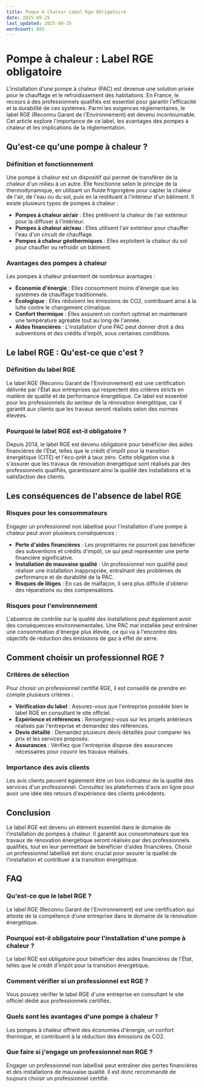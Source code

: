 ```yaml
---
title: Pompe A Chaleur Label Rge Obligatoire
date: 2025-09-25
last_updated: 2025-09-25
wordcount: 883
---
```


# Pompe à chaleur : Label RGE obligatoire

L'installation d'une pompe à chaleur (PAC) est devenue une solution prisée pour le chauffage et le refroidissement des habitations. En France, le recours à des professionnels qualifiés est essentiel pour garantir l'efficacité et la durabilité de ces systèmes. Parmi les exigences réglementaires, le label RGE (Reconnu Garant de l'Environnement) est devenu incontournable. Cet article explore l'importance de ce label, les avantages des pompes à chaleur et les implications de la réglementation.

## Qu'est-ce qu'une pompe à chaleur ?

### Définition et fonctionnement

Une pompe à chaleur est un dispositif qui permet de transférer de la chaleur d'un milieu à un autre. Elle fonctionne selon le principe de la thermodynamique, en utilisant un fluide frigorigène pour capter la chaleur de l'air, de l'eau ou du sol, puis en la restituant à l'intérieur d'un bâtiment. Il existe plusieurs types de pompes à chaleur :

- **Pompes à chaleur air/air** : Elles prélèvent la chaleur de l'air extérieur pour la diffuser à l'intérieur.
- **Pompes à chaleur air/eau** : Elles utilisent l'air extérieur pour chauffer l'eau d'un circuit de chauffage.
- **Pompes à chaleur géothermiques** : Elles exploitent la chaleur du sol pour chauffer ou refroidir un bâtiment.

### Avantages des pompes à chaleur

Les pompes à chaleur présentent de nombreux avantages :

- **Économie d'énergie** : Elles consomment moins d'énergie que les systèmes de chauffage traditionnels.
- **Écologique** : Elles réduisent les émissions de CO2, contribuant ainsi à la lutte contre le changement climatique.
- **Confort thermique** : Elles assurent un confort optimal en maintenant une température agréable tout au long de l'année.
- **Aides financières** : L'installation d'une PAC peut donner droit à des subventions et des crédits d'impôt, sous certaines conditions.

## Le label RGE : Qu'est-ce que c'est ?

### Définition du label RGE

Le label RGE (Reconnu Garant de l'Environnement) est une certification délivrée par l'État aux entreprises qui respectent des critères stricts en matière de qualité et de performance énergétique. Ce label est essentiel pour les professionnels du secteur de la rénovation énergétique, car il garantit aux clients que les travaux seront réalisés selon des normes élevées.

### Pourquoi le label RGE est-il obligatoire ?

Depuis 2014, le label RGE est devenu obligatoire pour bénéficier des aides financières de l'État, telles que le crédit d'impôt pour la transition énergétique (CITE) et l'éco-prêt à taux zéro. Cette obligation vise à s'assurer que les travaux de rénovation énergétique sont réalisés par des professionnels qualifiés, garantissant ainsi la qualité des installations et la satisfaction des clients.

## Les conséquences de l'absence de label RGE

### Risques pour les consommateurs

Engager un professionnel non labellisé pour l'installation d'une pompe à chaleur peut avoir plusieurs conséquences :

- **Perte d'aides financières** : Les propriétaires ne pourront pas bénéficier des subventions et crédits d'impôt, ce qui peut représenter une perte financière significative.
- **Installation de mauvaise qualité** : Un professionnel non qualifié peut réaliser une installation inappropriée, entraînant des problèmes de performance et de durabilité de la PAC.
- **Risques de litiges** : En cas de malfaçon, il sera plus difficile d'obtenir des réparations ou des compensations.

### Risques pour l'environnement

L'absence de contrôle sur la qualité des installations peut également avoir des conséquences environnementales. Une PAC mal installée peut entraîner une consommation d'énergie plus élevée, ce qui va à l'encontre des objectifs de réduction des émissions de gaz à effet de serre.

## Comment choisir un professionnel RGE ?

### Critères de sélection

Pour choisir un professionnel certifié RGE, il est conseillé de prendre en compte plusieurs critères :

- **Vérification du label** : Assurez-vous que l'entreprise possède bien le label RGE en consultant le site officiel.
- **Expérience et références** : Renseignez-vous sur les projets antérieurs réalisés par l'entreprise et demandez des références.
- **Devis détaillé** : Demandez plusieurs devis détaillés pour comparer les prix et les services proposés.
- **Assurances** : Vérifiez que l'entreprise dispose des assurances nécessaires pour couvrir les travaux réalisés.

### Importance des avis clients

Les avis clients peuvent également être un bon indicateur de la qualité des services d'un professionnel. Consultez les plateformes d'avis en ligne pour avoir une idée des retours d'expérience des clients précédents.

## Conclusion

Le label RGE est devenu un élément essentiel dans le domaine de l'installation de pompes à chaleur. Il garantit aux consommateurs que les travaux de rénovation énergétique seront réalisés par des professionnels qualifiés, tout en leur permettant de bénéficier d'aides financières. Choisir un professionnel labellisé est donc crucial pour assurer la qualité de l'installation et contribuer à la transition énergétique.

## FAQ

### Qu'est-ce que le label RGE ?

Le label RGE (Reconnu Garant de l'Environnement) est une certification qui atteste de la compétence d'une entreprise dans le domaine de la rénovation énergétique.

### Pourquoi est-il obligatoire pour l'installation d'une pompe à chaleur ?

Le label RGE est obligatoire pour bénéficier des aides financières de l'État, telles que le crédit d'impôt pour la transition énergétique.

### Comment vérifier si un professionnel est RGE ?

Vous pouvez vérifier le label RGE d'une entreprise en consultant le site officiel dédié aux professionnels certifiés.

### Quels sont les avantages d'une pompe à chaleur ?

Les pompes à chaleur offrent des économies d'énergie, un confort thermique, et contribuent à la réduction des émissions de CO2.

### Que faire si j'engage un professionnel non RGE ?

Engager un professionnel non labellisé peut entraîner des pertes financières et des installations de mauvaise qualité. Il est donc recommandé de toujours choisir un professionnel certifié.